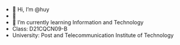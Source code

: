 - 👋 Hi, I’m @huy
- 👀 
- 🌱 I’m currently learning Information and Technology
- Class: D21CQCN09-B
- University: Post and Telecommunication Institute of Technology 



